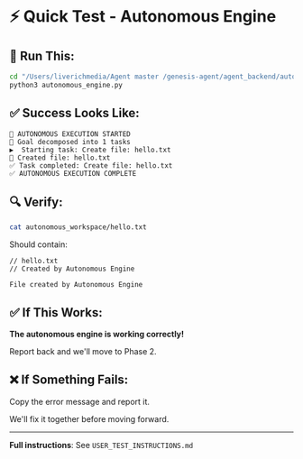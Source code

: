 # ⚡ Quick Test - Autonomous Engine

## 🚀 Run This:

```bash
cd "/Users/liverichmedia/Agent master /genesis-agent/agent_backend/autonomous_engine"
python3 autonomous_engine.py
```

## ✅ Success Looks Like:

```
🚀 AUTONOMOUS EXECUTION STARTED
🎯 Goal decomposed into 1 tasks
▶️  Starting task: Create file: hello.txt
📄 Created file: hello.txt
✅ Task completed: Create file: hello.txt
✅ AUTONOMOUS EXECUTION COMPLETE
```

## 🔍 Verify:

```bash
cat autonomous_workspace/hello.txt
```

Should contain:
```
// hello.txt
// Created by Autonomous Engine

File created by Autonomous Engine
```

## ✅ If This Works:

**The autonomous engine is working correctly!**

Report back and we'll move to Phase 2.

## ❌ If Something Fails:

Copy the error message and report it.

We'll fix it together before moving forward.

---

**Full instructions**: See `USER_TEST_INSTRUCTIONS.md`

